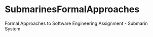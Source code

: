 # SubmarinesFormalApproaches
Formal Approaches to Software Engineering Assignment - Submarin System

